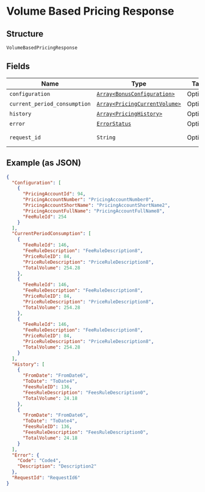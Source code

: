 
# Volume Based Pricing Response

## Structure

`VolumeBasedPricingResponse`

## Fields

| Name | Type | Tags | Description |
|  --- | --- | --- | --- |
| `configuration` | [`Array<BonusConfiguration>`](../../doc/models/bonus-configuration.md) | Optional | - |
| `current_period_consumption` | [`Array<PricingCurrentVolume>`](../../doc/models/pricing-current-volume.md) | Optional | - |
| `history` | [`Array<PricingHistory>`](../../doc/models/pricing-history.md) | Optional | - |
| `error` | [`ErrorStatus`](../../doc/models/error-status.md) | Optional | - |
| `request_id` | `String` | Optional | API Request Id |

## Example (as JSON)

```json
{
  "Configuration": [
    {
      "PricingAccountId": 94,
      "PricingAccountNumber": "PricingAccountNumber0",
      "PricingAccountShortName": "PricingAccountShortName2",
      "PricingAccountFullName": "PricingAccountFullName8",
      "FeeRuleId": 254
    }
  ],
  "CurrentPeriodConsumption": [
    {
      "FeeRuleId": 146,
      "FeeRuleDescription": "FeeRuleDescription8",
      "PriceRuleID": 84,
      "PriceRuleDescription": "PriceRuleDescription8",
      "TotalVolume": 254.28
    },
    {
      "FeeRuleId": 146,
      "FeeRuleDescription": "FeeRuleDescription8",
      "PriceRuleID": 84,
      "PriceRuleDescription": "PriceRuleDescription8",
      "TotalVolume": 254.28
    },
    {
      "FeeRuleId": 146,
      "FeeRuleDescription": "FeeRuleDescription8",
      "PriceRuleID": 84,
      "PriceRuleDescription": "PriceRuleDescription8",
      "TotalVolume": 254.28
    }
  ],
  "History": [
    {
      "FromDate": "FromDate6",
      "ToDate": "ToDate4",
      "FeesRuleID": 136,
      "FeesRuleDescription": "FeesRuleDescription0",
      "TotalVolume": 24.18
    },
    {
      "FromDate": "FromDate6",
      "ToDate": "ToDate4",
      "FeesRuleID": 136,
      "FeesRuleDescription": "FeesRuleDescription0",
      "TotalVolume": 24.18
    }
  ],
  "Error": {
    "Code": "Code4",
    "Description": "Description2"
  },
  "RequestId": "RequestId6"
}
```

